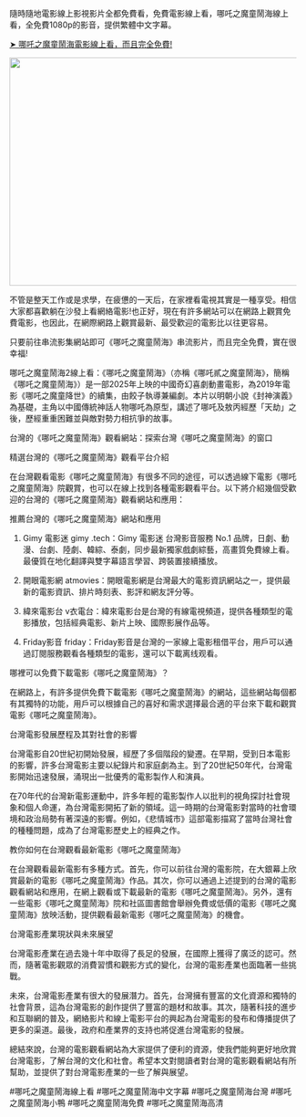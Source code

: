 隨時隨地電影線上影視影片全都免費看，免費電影線上看，哪吒之魔童鬧海線上看，全免費1080p的影音，提供繁體中文字幕。

[➤ 哪吒之魔童鬧海電影線上看，而且完全免費!](https://www.gimy.tech/2025/03/ne-zha-2-hd-gimy.html)

[<img src="https://lightgreen-bat-983644.hostingersite.com/wp-content/uploads/2025/03/HD.gif" width="700" height="400" />](https://www.gimy.tech/2025/03/ne-zha-2-hd-gimy.html)

不管是整天工作或是求學，在疲憊的一天后，在家裡看電視其實是一種享受。相信大家都喜歡躺在沙發上看網絡電影!也正好，現在有許多網站可以在網路上觀賞免費電影，也因此，在網際網路上觀賞最新、最受歡迎的電影比以往更容易。

只要前往串流影集網站即可《哪吒之魔童鬧海》串流影片，而且完全免費，實在很幸福!

哪吒之魔童鬧海2線上看：《哪吒之魔童鬧海》（亦稱《哪吒貳之魔童鬧海》，簡稱《哪吒之魔童鬧海》）是一部2025年上映的中國奇幻喜劇動畫電影，為2019年電影《哪吒之魔童降世》的續集，由餃子執導兼編劇。本片以明朝小說《封神演義》為基礎，主角以中國傳統神話人物哪吒為原型，講述了哪吒及敖丙經歷「天劫」之後，歷經重重困難並與敵對勢力相抗爭的故事。

台灣的《哪吒之魔童鬧海》觀看網站：探索台灣《哪吒之魔童鬧海》的窗口

精選台灣的《哪吒之魔童鬧海》觀看平台介紹

在台灣觀看電影《哪吒之魔童鬧海》有很多不同的途徑，可以透過線下電影《哪吒之魔童鬧海》院觀賞，也可以在線上找到各種電影觀看平台。以下將介紹幾個受歡迎的台灣的《哪吒之魔童鬧海》觀看網站和應用：

推薦台灣的《哪吒之魔童鬧海》網站和應用

1. Gimy 電影迷 gimy .tech：Gimy 電影迷 台灣影音服務 No.1 品牌，日劇、動漫、台劇、陸劇、韓綜、泰劇，同步最新獨家戲劇綜藝，高畫質免費線上看。最優質在地化翻譯與雙字幕語言學習、跨裝置接續播放。

2. 開眼電影網 atmovies：開眼電影網是台灣最大的電影資訊網站之一，提供最新的電影資訊、排片時刻表、影評和網友評分等。

3. 緯來電影台 v衣電台：緯來電影台是台灣的有線電視頻道，提供各種類型的電影播放，包括經典電影、新片上映、國際影展作品等。

4. Friday影音 friday：Friday影音是台灣的一家線上電影租借平台，用戶可以通過訂閱服務觀看各種類型的電影，還可以下載离线观看。

哪裡可以免費下載電影《哪吒之魔童鬧海》？

在網路上，有許多提供免費下載電影《哪吒之魔童鬧海》的網站，這些網站每個都有其獨特的功能，用戶可以根據自己的喜好和需求選擇最合適的平台來下載和觀賞電影《哪吒之魔童鬧海》。

台灣電影發展歷程及其對社會的影響

台灣電影自20世紀初開始發展，經歷了多個階段的變遷。在早期，受到日本電影的影響，許多台灣電影主要以紀錄片和家庭劇為主。到了20世紀50年代，台灣電影開始迅速發展，涌現出一批優秀的電影製作人和演員。

在70年代的台灣新電影運動中，許多年輕的電影製作人以批判的視角探討社會現象和個人命運，為台灣電影開拓了新的領域。這一時期的台灣電影對當時的社會環境和政治局勢有著深遠的影響。例如，《悲情城市》這部電影描寫了當時台灣社會的種種問題，成為了台灣電影歷史上的經典之作。

教你如何在台灣觀看最新電影《哪吒之魔童鬧海》

在台灣觀看最新電影有多種方式。首先，你可以前往台灣的電影院，在大銀幕上欣賞最新的電影《哪吒之魔童鬧海》作品。其次，你可以通過上述提到的台灣的電影觀看網站和應用，在網上觀看或下載最新的電影《哪吒之魔童鬧海》。另外，還有一些電影《哪吒之魔童鬧海》院和社區圖書館會舉辦免費或低價的電影《哪吒之魔童鬧海》放映活動，提供觀看最新電影《哪吒之魔童鬧海》的機會。

台灣電影產業現狀與未來展望

台灣電影產業在過去幾十年中取得了長足的發展，在國際上獲得了廣泛的認可。然而，隨著電影觀眾的消費習慣和觀影方式的變化，台灣的電影產業也面臨著一些挑戰。

未來，台灣電影產業有很大的發展潛力。首先，台灣擁有豐富的文化資源和獨特的社會背景，這為台灣電影的創作提供了豐富的題材和故事。其次，隨著科技的進步和互聯網的普及，網絡影片和線上電影平台的興起為台灣電影的發布和傳播提供了更多的渠道。最後，政府和產業界的支持也將促進台灣電影的發展。

總結來說，台灣的電影觀看網站為大家提供了便利的資源，使我們能夠更好地欣賞台灣電影，了解台灣的文化和社會。希望本文對閱讀者對台灣的電影觀看網站有所幫助，並提供了對台灣電影產業的一些了解與展望。

#哪吒之魔童鬧海線上看 #哪吒之魔童鬧海中文字幕 #哪吒之魔童鬧海台灣 #哪吒之魔童鬧海小鴨 #哪吒之魔童鬧海免費 #哪吒之魔童鬧海高清
